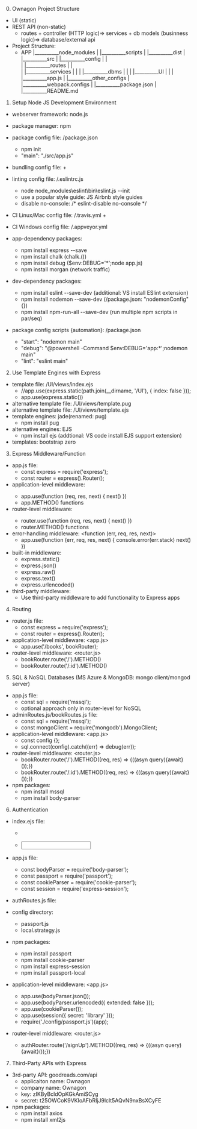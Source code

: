 0. Ownagon Project Structure
- UI (static)
- REST API (non-static)
    + routes + controller (HTTP logic)=> services + db models (businness logic)=> database/external api
- Project Structure: 
    + APP
      |__________node_modules
      |
      |__________scripts
      |
      |__________dist
      |
      |__________src
      |           |__________config
      |           |           
      |           |__________routes
      |           |           
      |           |__________services
      |           |
      |           |__________dbms
      |           |
      |           |__________UI
      |           |
      |           |__________app.js
      |
      |__________other_configs
      |
      |__________webpack.configs
      |
      |__________package.json
      |
      |__________README.md



1. Setup Node JS Development Environment
- webserver framework: node.js
- package manager: npm 
- package config file: /package.json 
    + npm init
    + "main": "./src/app.js" 
- bundling config file: 
    + 
- linting config file: /.eslintrc.js
    + node node_modules\eslint\bin\eslint.js --init
    + use a popular style guide: JS Airbnb style guides
    + disable no-console: /* eslint-disable no-console */
- CI Linux/Mac config file: /.travis.yml
  + 
- CI Windows config file: /.appveyor.yml


- app-dependency packages: 
    + npm install express --save
    + npm install chalk (chalk.<color>())
    + npm install debug ($env:DEBUG='*';node app.js) 
    + npm install morgan (network traffic)
- dev-dependency packages: 
    + npm install eslint --save-dev (additional: VS install ESlint extension)
    + npm install nodemon --save-dev (/package.json: "nodemonConfig"{})
    + npm install npm-run-all --save-dev (run multiple npm scripts in par/seq)
- package config scripts {automation}: /package.json 
    + "start": "nodemon main"
    + "debug": "@powershell -Command $env:DEBUG='app:*';nodemon main"
    + "lint": "eslint main"



2. Use Template Engines with Express
- template file: /UI/views/index.ejs 
    + //app.use(express.static(path.join(__dirname, '/UI'), { index: false })); 
    + app.use(express.static()) 
- alternative template file: /UI/views/template.pug
- alternative template file: /UI/views/template.ejs
- template engines: jade(renamed: pug)
    + npm install pug 
- alternative engines: EJS 
    + npm install ejs (addtional: VS code install EJS support extension)
- templates: bootstrap zero

3. Express Middleware/Function
- app.js file: 
    + const express = require('express');
    + const router = express().Router();
- application-level middleware: <obj app = express()>
    + app.use(function (req, res, next) {
        next()
    })
    + app.METHOD() functions
- router-level middleware: <obj router = express().Router()>
    + router.use(function (req, res, next) {
        next()
    })
    + router.METHOD() functions
- error-handling middleware: <function (err, req, res, next)>
    + app.use(function (err, req, res, next) {
        console.error(err.stack)
        next()
    })
- built-in middleware: 
    + express.static()
    + express.json()
    + express.raw()
    + express.text()
    + express.urlencoded()
- third-party middleware: 
    + Use third-party middleware to add functionality to Express apps

4. Routing 
- router.js file: 
    + const express = require('express');
    + const router = express().Router();
- application-level middleware: <app.js>
    + app.use('/books', bookRouter);
- router-level middleware: <router.js>
    + bookRouter.route('/').METHOD()
    + bookRouter.route('/:id').METHOD()

5. SQL & NoSQL Databases (MS Azure & MongoDB: mongo client/mongod server)
- app.js file: 
    + const sql = require('mssql');
    + optional approach only in router-level for NoSQL
- adminRoutes.js/bookRoutes.js file: 
    + const sql = require('mssql');
    + const mongoClient = require('mongodb').MongoClient;
- application-level middleware: <app.js>
    + const config {}; 
    + sql.connect(config).catch((err) => debug(err));
- router-level middleware: <router.js>
    + bookRouter.route('/').METHOD((req, res) => {((asyn query){await}());})
    + bookRouter.route('/:id').METHOD((req, res) => {((asyn query){await}());})
- npm packages: 
    + npm install mssql
    + npm install body-parser

6. Authentication 
- index.ejs file: 
    + <form>
    + <input>
- app.js file: 
    + const bodyParser = require('body-parser');
    + const passport = require('passport');
    + const cookieParser = require('cookie-parser');
    + const session = require('express-session');
- authRoutes.js file:
- config directory: 
    + passport.js
    + local.strategy.js
- npm packages: 
    + npm install passport
    + npm install cookie-parser
    + npm install express-session
    + npm install passport-local <strategy>

- application-level middleware: <app.js>
    + app.use(bodyParser.json()); 
    + app.use(bodyParser.urlencoded({ extended: false })); 
    + app.use(cookieParser());
    + app.use(session({ secret: 'library' }));
    + require('./config/passport.js')(app); <separating file>
- router-level middleware: <router.js>
    + authRouter.route('/signUp').METHOD((req, res) => {((asyn query){await}());})

7. Third-Party APIs with Express
- 3rd-party API: goodreads.com/api
    + applicaiton name: Ownagon
    + company name: Ownagon
    + key: zIKByBcldOpKGkAmiSCyg
    + secret: t25OWCoK9VKIoAFbRIjJ9lclt5AQvN9nxBsXCyFE
- npm packages: 
    +   npm install axios
    +   npm install xml2js
